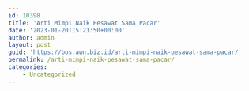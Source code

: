 ```yaml
---
id: 10398
title: 'Arti Mimpi Naik Pesawat Sama Pacar'
date: '2023-01-20T15:21:50+00:00'
author: admin
layout: post
guid: 'https://bos.awn.biz.id/arti-mimpi-naik-pesawat-sama-pacar/'
permalink: /arti-mimpi-naik-pesawat-sama-pacar/
categories:
    - Uncategorized
---
```



